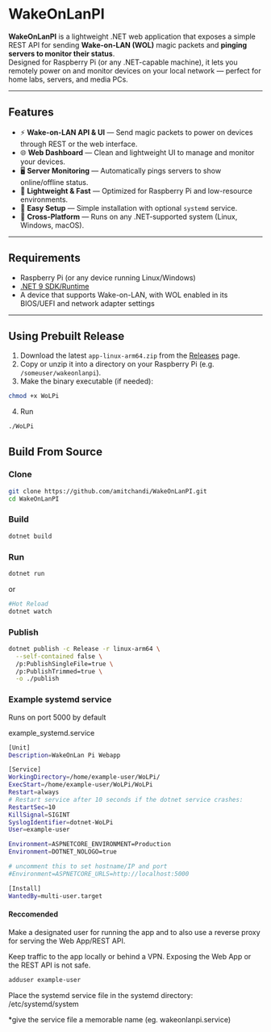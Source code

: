# WakeOnLanPI

**WakeOnLanPI** is a lightweight .NET web application that exposes a simple REST API for sending **Wake-on-LAN (WOL)** magic packets and **pinging servers to monitor their status**.  
Designed for Raspberry Pi (or any .NET-capable machine), it lets you remotely power on and monitor devices on your local network — perfect for home labs, servers, and media PCs.

---

## Features

- ⚡ **Wake-on-LAN API & UI** — Send magic packets to power on devices through REST or the web interface.  
- 🌐 **Web Dashboard** — Clean and lightweight UI to manage and monitor your devices.  
- 🖥️ **Server Monitoring** — Automatically pings servers to show online/offline status.  
- 🧠 **Lightweight & Fast** — Optimized for Raspberry Pi and low-resource environments.  
- 🔧 **Easy Setup** — Simple installation with optional `systemd` service.  
- 🧩 **Cross-Platform** — Runs on any .NET-supported system (Linux, Windows, macOS).

---

## Requirements

- Raspberry Pi (or any device running Linux/Windows)  
- [.NET 9 SDK/Runtime](https://dotnet.microsoft.com/download)  
- A device that supports Wake-on-LAN, with WOL enabled in its BIOS/UEFI and network adapter settings  

---


## Using Prebuilt Release

1. Download the latest `app-linux-arm64.zip` from the [Releases](https://github.com/amitchandi/WakeOnLanPI/releases) page.  
2. Copy or unzip it into a directory on your Raspberry Pi (e.g. `/someuser/wakeonlanpi`).  
3. Make the binary executable (if needed):
```bash
chmod +x WoLPi
```
4. Run
```bash
./WoLPi
```

## Build From Source

### Clone
```bash
git clone https://github.com/amitchandi/WakeOnLanPI.git
cd WakeOnLanPI
```

### Build

```bash
dotnet build
```

### Run
```bash
dotnet run
```
or
```bash
#Hot Reload
dotnet watch
```

### Publish
```bash
dotnet publish -c Release -r linux-arm64 \
  --self-contained false \
  /p:PublishSingleFile=true \
  /p:PublishTrimmed=true \
  -o ./publish
```

### Example systemd service

Runs on port 5000 by default

example_systemd.service
```bash
[Unit]
Description=WakeOnLan Pi Webapp

[Service]
WorkingDirectory=/home/example-user/WoLPi/
ExecStart=/home/example-user/WoLPi/WoLPi
Restart=always
# Restart service after 10 seconds if the dotnet service crashes:
RestartSec=10
KillSignal=SIGINT
SyslogIdentifier=dotnet-WoLPi
User=example-user

Environment=ASPNETCORE_ENVIRONMENT=Production
Environment=DOTNET_NOLOGO=true

# uncomment this to set hostname/IP and port
#Environment=ASPNETCORE_URLS=http://localhost:5000

[Install]
WantedBy=multi-user.target
```

#### Reccomended
Make a designated user for running the app and to also use a reverse proxy for serving the Web App/REST API.

Keep traffic to the app locally or behind a VPN. Exposing the Web App or the REST API is not safe.

```bash
adduser example-user
```
Place the systemd service file in the systemd directory: /etc/systemd/system

*give the service file a memorable name (eg. wakeonlanpi.service)
